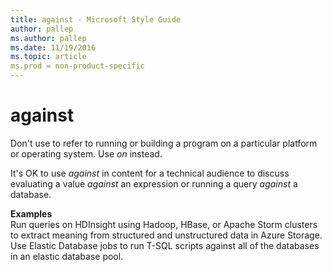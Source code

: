 ```yaml
---
title: against - Microsoft Style Guide
author: pallep
ms.author: pallep
ms.date: 11/19/2016
ms.topic: article
ms.prod = non-product-specific
---
```


# against

Don't use to refer to running or building a program on a particular platform or operating system. Use *on* instead.

It's OK to use *against* in content for a technical audience to discuss evaluating a value *against* an expression or running a query *against* a database. 

**Examples**  
Run queries on HDInsight using Hadoop, HBase, or Apache Storm clusters to
extract meaning from structured and unstructured data in Azure Storage.  
Use Elastic Database jobs to run T-SQL scripts against all of the databases in an elastic database pool.
